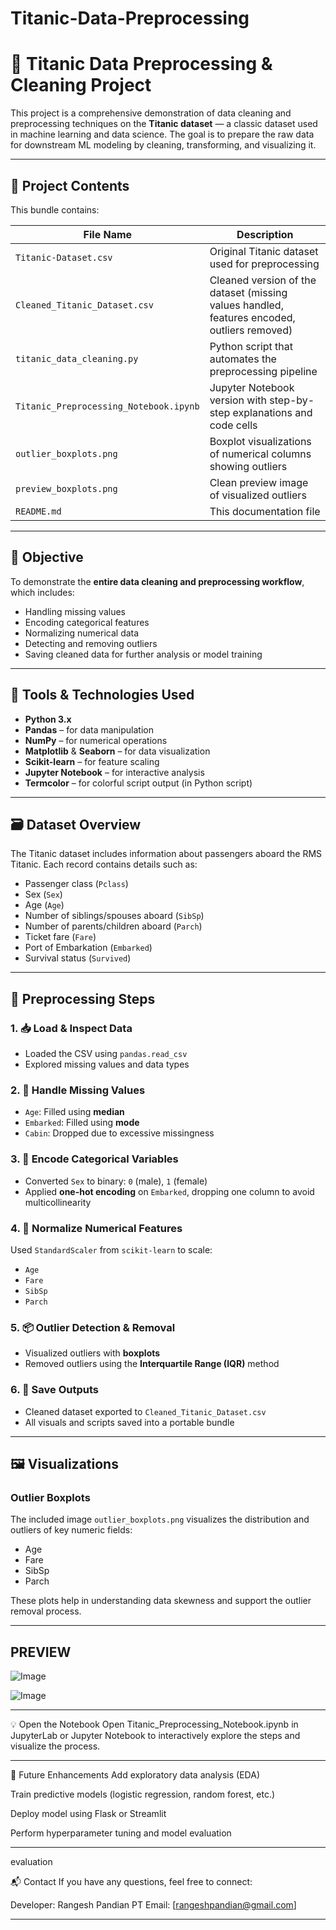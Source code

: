 # Titanic-Data-Preprocessing

# 🚢 Titanic Data Preprocessing & Cleaning Project

This project is a comprehensive demonstration of data cleaning and preprocessing techniques on the **Titanic dataset** — a classic dataset used in machine learning and data science. The goal is to prepare the raw data for downstream ML modeling by cleaning, transforming, and visualizing it.

---

## 📁 Project Contents

This bundle contains:

| File Name                            | Description |
|-------------------------------------|-------------|
| `Titanic-Dataset.csv`               | Original Titanic dataset used for preprocessing |
| `Cleaned_Titanic_Dataset.csv`       | Cleaned version of the dataset (missing values handled, features encoded, outliers removed) |
| `titanic_data_cleaning.py`          | Python script that automates the preprocessing pipeline |
| `Titanic_Preprocessing_Notebook.ipynb` | Jupyter Notebook version with step-by-step explanations and code cells |
| `outlier_boxplots.png`              | Boxplot visualizations of numerical columns showing outliers |
| `preview_boxplots.png`              | Clean preview image of visualized outliers |
| `README.md`                         | This documentation file |

---

## 🎯 Objective

To demonstrate the **entire data cleaning and preprocessing workflow**, which includes:
- Handling missing values
- Encoding categorical features
- Normalizing numerical data
- Detecting and removing outliers
- Saving cleaned data for further analysis or model training

---

## 🧰 Tools & Technologies Used

- **Python 3.x**
- **Pandas** – for data manipulation
- **NumPy** – for numerical operations
- **Matplotlib** & **Seaborn** – for data visualization
- **Scikit-learn** – for feature scaling
- **Jupyter Notebook** – for interactive analysis
- **Termcolor** – for colorful script output (in Python script)

---

## 🗃 Dataset Overview

The Titanic dataset includes information about passengers aboard the RMS Titanic. Each record contains details such as:

- Passenger class (`Pclass`)
- Sex (`Sex`)
- Age (`Age`)
- Number of siblings/spouses aboard (`SibSp`)
- Number of parents/children aboard (`Parch`)
- Ticket fare (`Fare`)
- Port of Embarkation (`Embarked`)
- Survival status (`Survived`)

---

## 🔧 Preprocessing Steps

### 1. 📥 Load & Inspect Data
- Loaded the CSV using `pandas.read_csv`
- Explored missing values and data types

### 2. 🚨 Handle Missing Values
- `Age`: Filled using **median**
- `Embarked`: Filled using **mode**
- `Cabin`: Dropped due to excessive missingness

### 3. 🔢 Encode Categorical Variables
- Converted `Sex` to binary: `0` (male), `1` (female)
- Applied **one-hot encoding** on `Embarked`, dropping one column to avoid multicollinearity

### 4. 📏 Normalize Numerical Features
Used `StandardScaler` from `scikit-learn` to scale:
- `Age`
- `Fare`
- `SibSp`
- `Parch`

### 5. 📦 Outlier Detection & Removal
- Visualized outliers with **boxplots**
- Removed outliers using the **Interquartile Range (IQR)** method

### 6. 💾 Save Outputs
- Cleaned dataset exported to `Cleaned_Titanic_Dataset.csv`
- All visuals and scripts saved into a portable bundle

---

## 🖼 Visualizations

### Outlier Boxplots
The included image `outlier_boxplots.png` visualizes the distribution and outliers of key numeric fields:
- Age
- Fare
- SibSp
- Parch

These plots help in understanding data skewness and support the outlier removal process.

---

## PREVIEW 

![Image](https://github.com/user-attachments/assets/387bfffe-ede3-413e-a88c-2be892ba8fc7)

![Image](https://github.com/user-attachments/assets/74325845-fa91-4f6a-833c-b02e873aba5d)

---

💡 Open the Notebook
Open Titanic_Preprocessing_Notebook.ipynb in JupyterLab or Jupyter Notebook to interactively explore the steps and visualize the process.

---

🔄 Future Enhancements
Add exploratory data analysis (EDA)

Train predictive models (logistic regression, random forest, etc.)

Deploy model using Flask or Streamlit

Perform hyperparameter tuning and model evaluation

---

evaluation

📬 Contact
If you have any questions, feel free to connect:

Developer: Rangesh Pandian PT
Email: [rangeshpandian@gmail.com]

---

